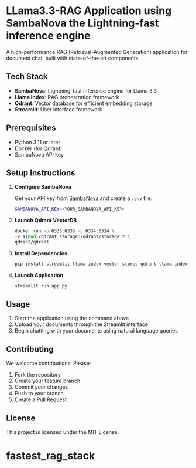 # LLama3.3-RAG  Application using SambaNova the Lightning-fast inference engine

A high-performance RAG (Retrieval-Augmented Generation) application for document chat, built with state-of-the-art components.

## Tech Stack

- **SambaNova**: Lightning-fast inference engine for Llama 3.3
- **Llama Index**: RAG orchestration framework
- **Qdrant**: Vector database for efficient embedding storage
- **Streamlit**: User interface framework

## Prerequisites

- Python 3.11 or later
- Docker (for Qdrant)
- SambaNova API key

## Setup Instructions

1. **Configure SambaNova**
   
   Get your API key from [SambaNova](https://sambanova.ai/) and create a `.env` file:
   ```bash
   SAMBANOVA_API_KEY=<YOUR_SAMBANOVA_API_KEY>
   ```

2. **Launch Qdrant VectorDB**
   ```bash
   docker run -p 6333:6333 -p 6334:6334 \
   -v $(pwd)/qdrant_storage:/qdrant/storage:z \
   qdrant/qdrant
   ```

3. **Install Dependencies**
   ```bash
   pip install streamlit llama-index-vector-stores-qdrant llama-index-llms-sambanovasystems sseclient-py
   ```

4. **Launch Application**
   ```bash
   streamlit run app.py
   ```

## Usage

1. Start the application using the command above
2. Upload your documents through the Streamlit interface
3. Begin chatting with your documents using natural language queries

## Contributing

We welcome contributions! Please:

1. Fork the repository
2. Create your feature branch
3. Commit your changes
4. Push to your branch
5. Create a Pull Request

## License

This project is licensed under the MIT License.
# fastest_rag_stack
